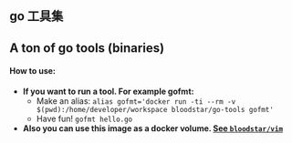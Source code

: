 ## go 工具集
## A ton of go tools (binaries)
#### **How to use:**
  - **If you want to run a tool. For example gofmt:**
    - Make an alias:
     `alias gofmt='docker run -ti --rm -v $(pwd):/home/developer/workspace bloodstar/go-tools gofmt'`
    - Have fun!  `gofmt hello.go`
  - **Also you can use this image as a docker volume. [See `bloodstar/vim`](https://registry.hub.docker.com/u/bloodstar/vim/)**
